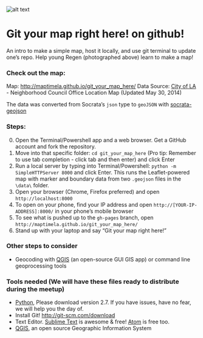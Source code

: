 ![alt text](https://raw.githubusercontent.com/maptimeLA/git_your_map_here/master/images/gityourmaps.jpg "Cover")

# Git your map right here! on github!

An intro to make a simple map, host it locally, and use git terminal to update one’s repo. Help young Regen (photographed above) learn to make a map!

### Check out the map:

Map: http://maptimela.github.io/git_your_map_here/
Data Source: [City of LA](https://data.lacity.org/A-Well-Run-City/Neighborhood-Council-Office-Location-Map/nnrh-gpbn) - Neighborhood Council Office Location Map (Updated May 30, 2014)

The data was converted from Socrata’s `json` type to `geoJSON` with [socrata-geojson](https://github.com/mvexel/socrata-geojson)

### Steps:
0. Open the Terminal/Powershell app and a web browser. Get a GitHub account and fork the repository.
1. Move into that specific folder: `cd git_your_map_here` (Pro tip: Remember to use tab completion - click tab and then enter) and click Enter
2. Run a local server by typing into Terminal/Powershell: `python -m SimpleHTTPServer 8000` and click Enter. This runs the Leaflet-powered map with marker and boundary data from two `.geojson` files in the `\data\` folder. 
3. Open your browser (Chrome, Firefox preferred) and open `http://localhost:8000`
4. To open on your phone, find your IP address and open `http://[YOUR-IP-ADDRESS]:8000/` in your phone’s mobile browser
5. To see what is pushed up to the `gh-pages` branch, open `http://maptimela.github.io/git_your_map_here/`
6. Stand up with your laptop and say “Git your map right here!”


### Other steps to consider
* Geocoding with [QGIS](http://www.qgis.org/en/site/) (an open-source GUI GIS app) or command line geoprocessing tools


### Tools needed (We will have these files ready to distribute during the meetup)
* [Python](https://www.python.org/), Please download version 2.7. If you have issues, have no fear, we will help you the day of.
* Install Git! http://git-scm.com/download
* Text Editor. [Sublime Text](http://www.sublimetext.com/) is awesome & free! [Atom](http://atom.io/) is free too.
* [QGIS](http://www.qgis.org/en/site/), an open source Geographic Information System
